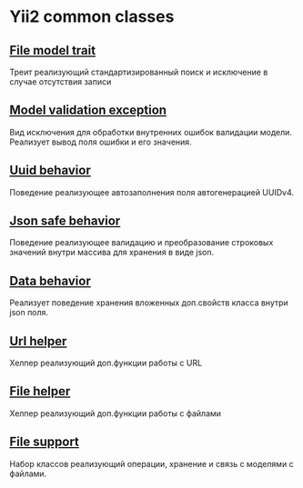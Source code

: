 # Yii2 common classes

## [File model trait](docs/FileModelTrait.md)

Треит реализующий стандартизированный поиск и исключение в случае отсутствия записи

## [Model validation exception](docs/ModelValidationException.md)

Вид исключения для обработки внутренних ошибок валидации модели.
Реализует вывод поля ошибки и его значения.

## [Uuid behavior](docs/UuidBehavior.md)

Поведение реализующее автозаполнения поля автогенерацией UUIDv4.

## [Json safe behavior](docs/JsonSafeBehavior.md)

Поведение реализующее валидацию и преобразование строковых значений внутри массива
для хранения в виде json.

## [Data behavior](docs/DataBehavior.md)

Реализует поведение хранения вложенных доп.свойств класса внутри json поля.

## [Url helper](docs/Url.md)

Хелпер реализующий доп.функции работы с URL

## [File helper](docs/FileHelper.md)

Хелпер реализующий доп.функции работы с файлами

## [File support](docs/File.md)

Набор классов реализующий операции, хранение и связь с моделями с файлами.
